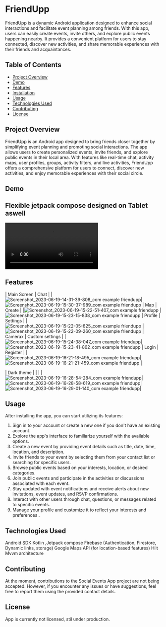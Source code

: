 # FriendUpp

FriendUpp is a dynamic Android application designed to enhance social interactions and facilitate event planning among friends. With this app, users can easily create events, invite others, and explore public events happening nearby. It provides a convenient platform for users to stay connected, discover new activities, and share memorable experiences with their friends and acquaintances.

## Table of Contents
- [Project Overview](#project-overview)
- [Demo](#demo)
- [Features](#features)
- [Installation](#installation)
- [Usage](#usage)
- [Technologies Used](#technologies-used)
- [Contributing](#contributing)
- [License](#license)

## Project Overview
FriendUpp is an Android app designed to bring friends closer together by simplifying event planning and promoting social interactions. The app allows users to create personalized events, invite friends, and explore public events in their local area. With features like real-time chat, activity maps, user profiles, groups, activity filters, and live activities, FriendUpp offers a comprehensive platform for users to connect, discover new activities, and enjoy memorable experiences with their social circle.

## Demo
<h2>Flexible jetpack compose designed on Tablet aswell</h2>
<video src="https://github.com/adampalkowski/FriendUpp/assets/50372825/a6254f56-4b31-4b4a-8804-130ab062a100" controls></video>

## Features

| Main Screen | Chat |
|![Screenshot_2023-06-19-14-31-39-808_com example friendupp](https://github.com/adampalkowski/FriendUpp/assets/50372825/02f21a3c-90c0-4816-9bd1-93d604cb5cd8)| ![Screenshot_2023-06-19-15-30-37-989_com example friendupp](https://github.com/adampalkowski/FriendUpp/assets/50372825/b064b0d6-b663-419b-bf65-f3ac287c5c85)
| Map | Create  |
|![Screenshot_2023-06-19-15-22-51-407_com example friendupp](https://github.com/adampalkowski/FriendUpp/assets/50372825/2bb386e9-a5b0-4ceb-b287-56c63720b280) | ![Screenshot_2023-06-19-15-23-15-838_com example friendupp](https://github.com/adampalkowski/FriendUpp/assets/50372825/5aa4c04b-38bc-4fda-803f-ee760118d16f)
| Profile | Settings |
|![Screenshot_2023-06-19-15-22-05-825_com example friendupp](https://github.com/adampalkowski/FriendUpp/assets/50372825/49460d06-4e92-4c3f-9817-38bdb015c9d6) | ![Screenshot_2023-06-19-15-22-09-260_com example friendupp](https://github.com/adampalkowski/FriendUpp/assets/50372825/ebeff398-c916-46c9-aa8c-570e86cf9ae7)
| Camerax | Custom settings |
|![Screenshot_2023-06-19-15-24-38-047_com example friendupp](https://github.com/adampalkowski/FriendUpp/assets/50372825/9e7b9146-0e45-464e-85ee-677c8b6c8f0b)|![Screenshot_2023-06-19-15-23-41-862_com example friendupp](https://github.com/adampalkowski/FriendUpp/assets/50372825/2f721a23-ba96-425d-805a-eb791a4c39b0)
| Login | Register |
| ![Screenshot_2023-06-19-16-21-18-495_com example friendupp](https://github.com/adampalkowski/FriendUpp/assets/50372825/07c27c06-e750-4ac6-b97f-7566a494db90)|![Screenshot_2023-06-19-16-21-21-459_com example friendupp](https://github.com/adampalkowski/FriendUpp/assets/50372825/8f0ee579-954f-471e-805d-78b5e96a1dac) |

| Dark theme |  | |
|![Screenshot_2023-06-19-16-28-54-284_com example friendupp](https://github.com/adampalkowski/FriendUpp/assets/50372825/4396c25d-0096-48ed-8c68-994002455659)|![Screenshot_2023-06-19-16-28-58-619_com example friendupp](https://github.com/adampalkowski/FriendUpp/assets/50372825/ff304d28-ef41-4005-a874-869ccee7ae66)|![Screenshot_2023-06-19-16-29-01-140_com example friendupp](https://github.com/adampalkowski/FriendUpp/assets/50372825/23cf0935-1da5-44f9-9713-5b4f74f6a080)|


## Usage

After installing the app, you can start utilizing its features:
1. Sign in to your account or create a new one if you don't have an existing account.
2. Explore the app's interface to familiarize yourself with the available options. 
3. Create a new event by providing event details such as title, date, time, location, and description. 
4. Invite friends to your event by selecting them from your contact list or searching for specific users. 
5. Browse public events based on your interests, location, or desired categories. 
6. Join public events and participate in the activities or discussions associated with each event. 
7. Stay updated with event notifications and receive alerts about new invitations, event updates, and RSVP confirmations. 
8. Interact with other users through chat, questions, or messages related to specific events. 
9. Manage your profile and customize it to reflect your interests and preferences .



## Technologies Used

Android SDK
Kotlin ,Jetpack compose
Firebase (Authentication, Firestore, Dynamic links, storage)
Google Maps API (for location-based features)
Hilt
Mvvm architecture

## Contributing

At the moment, contributions to the Social Events App project are not being accepted. However, if you encounter any issues or have suggestions, feel free to report them using the provided contact details.

## License

App is currently not licensed, stil under production.
